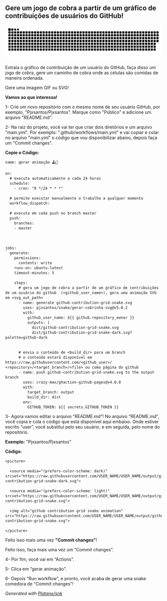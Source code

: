 ## Gere um jogo de cobra a partir de um gráfico de contribuições de usuários do GitHub!

<picture> 

  <source media="(prefers-color-scheme: dark)" srcset="https://raw.githubusercontent.com/pjxsantos/snake/output/github-contribution-grid-snake-dark.svg">

  <source media="(prefers-color-scheme: light)" srcset="https://raw.githubusercontent.com/pjxsantos/snake/output/github-contribution-grid-snake.svg">

  <img alt="github contribution grid snake animation" src="https://raw.githubusercontent.com/pjxsantos/snake/output/github-contribution-grid-snake.svg">

</picture> 
 

Extraia o gráfico de contribuição de um usuário do GitHub, faça disso um jogo de cobra, gere um caminho de cobra onde as células são comidas de maneira ordenada.

Gere uma imagem GIF ou SVG!

**Vamos ao que interessa!**

1- Crie um novo repositório com o mesmo nome de seu usuário GitHub, por exemplo, "Pjxsantos/Pjxsantos". Marque como "Público" e adicione um arquivo "README.md".

2- Na raiz do projeto, você vai ter que criar dois diretórios e um arquivo "main.yml". Por exemplo: ".github/workflows/main.yml" e vai copiar e colar no arquivo "main.yml" o código que vou disponibilizar abaixo, depois faça um "Commit changes".

**Copie o Código:** 
   
```
name: gerar animação 🕹️🐍 

on: 
  # executa automaticamente a cada 24 horas 
  schedule: 
    - cron: "0 */24 * * *"  
  
  # permite executar manualmente o trabalho a qualquer momento 
  workflow_dispatch: 
  
  # executa em cada push no branch master 
  push: 
    branches: 
    - master 
    
  

jobs: 
  generate: 
    permissions:  
      contents: write 
    runs-on: ubuntu-latest 
    timeout-minutes: 5 
    
    steps: 
      # gera um jogo de cobra a partir de um gráfico de contribuições de um usuário do github  (<github_user_name>), gera uma animação SVG em <svg_out_path> 
      - name: generate github-contribution-grid-snake.svg 
        uses: pjxsantos/snake/gerar-cobrinha-svg@v5.0.2 
        with: 
          github_user_name: ${{ github.repository_owner }} 
          outputs: | 
            dist/github-contribution-grid-snake.svg 
            dist/github-contribution-grid-snake-dark.svg?palette=github-dark 
          
          
      # envia o conteúdo de <build_dir> para um branch 
      # o conteúdo estará disponível em https://raw.githubusercontent.com/<github_user>/ <repository>/<target_branch>/<file> ou como página do github 
      - name: push github-contribution-grid-snake.svg to the output branch 
        uses: crazy-max/ghaction-github-pages@v4.0.0 
        with: 
          target_branch: output 
          build_dir: dist 
        env: 
          GITHUB_TOKEN: ${{ secrets.GITHUB_TOKEN }} 
```  


3- Agora vamos editar o arquivo “README.md”! No arquivo “README.md”, você copia e cola o código que está disponível aqui embaixo. Onde estiver escrito “user”, você substitui pelo seu usuário, e em seguida, pelo nome do repositório.

**Exemplo:** "Pjxsantos/Pjxsantos"

**Código:** 

``` 
<picture>

  <source media="(prefers-color-scheme: dark)" srcset="https://raw.githubusercontent.com/USER_NAME/USER_NAME/output/github-contribution-grid-snake-dark.svg">

  <source media="(prefers-color-scheme: light)" srcset="https://raw.githubusercontent.com/USER_NAME/USER_NAME/output/github-contribution-grid-snake.svg">

  <img alt="github contribution grid snake animation" src="https://raw.githubusercontent.com/USER_NAME/USER_NAME/output/github-contribution-grid-snake.svg">

</picture> 

```  
Feito isso mais uma vez  **"Commit changes"**! 

Feito isso, faça mais uma vez um “Commit changes”.

4- Por fim, você vai em “Actions”.

5- Clica em “gerar animação”.

6- Depois “Run workflow”, e pronto, você acaba de gerar uma snake comedora de “Commit changes”!

_Generated with [Platane/snk](https://github.com/Platane/snk)_
